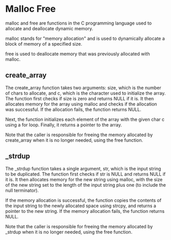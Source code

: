 # Malloc Free
malloc and free are functions in the C programming language used to allocate and deallocate dynamic memory.

malloc stands for "memory allocation" and is used to dynamically allocate a block of memory of a specified size.

free is used to deallocate memory that was previously allocated with malloc.


## create_array
The create_array function takes two arguments: size, which is the number of chars to allocate, and c, which is the character used to initialize the array. The function first checks if size is zero and returns NULL if it is. It then allocates memory for the array using malloc and checks if the allocation was successful. If the allocation fails, the function returns NULL.

Next, the function initializes each element of the array with the given char c using a for loop. Finally, it returns a pointer to the array.

Note that the caller is responsible for freeing the memory allocated by create_array when it is no longer needed, using the free function.


## _strdup
The _strdup function takes a single argument, str, which is the input string to be duplicated. The function first checks if str is NULL and returns NULL if it is. It then allocates memory for the new string using malloc, with the size of the new string set to the length of the input string plus one (to include the null terminator).

If the memory allocation is successful, the function copies the contents of the input string to the newly allocated space using strcpy, and returns a pointer to the new string. If the memory allocation fails, the function returns NULL.

Note that the caller is responsible for freeing the memory allocated by _strdup when it is no longer needed, using the free function.